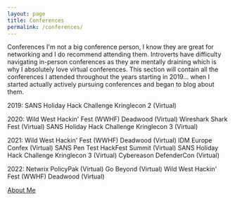 ```yaml
---
layout: page
title: Conferences
permalink: /conferences/
---
```

Conferences
 I'm not a big conference person, I know they are great for networking and I do recommend attending them. Introverts have difficulty navigating in-person conferences as they are mentally draining which is why I absolutely love virtual conferences. This section will contain all the conferences I attended throughout the years starting in 2019... when I started actually actively pursuing conferences and began to blog about them.


2019:
SANS Holiday Hack Challenge Kringlecon 2 (Virtual)

2020:
Wild West Hackin' Fest (WWHF) Deadwood (Virtual)
Wireshark Shark Fest (Virtual)
SANS Holiday Hack Challenge Kringlecon 3 (Virtual)

2021:
Wild West Hackin' Fest (WWHF) Deadwood (Virtual)
IDM Europe Confex (Virtual)
SANS Pen Test HackFest Summit (Virtual)
SANS Holiday Hack Challenge Kringlecon 3 (Virtual)
Cybereason DefenderCon (Virtual)

2022:
Netwrix PolicyPak (Virtual)
Go Beyond (Virtual)
Wild West Hackin' Fest (WWHF) Deadwood (Virtual)

[About Me](https://about.me/nicklapointe/getstarted)
